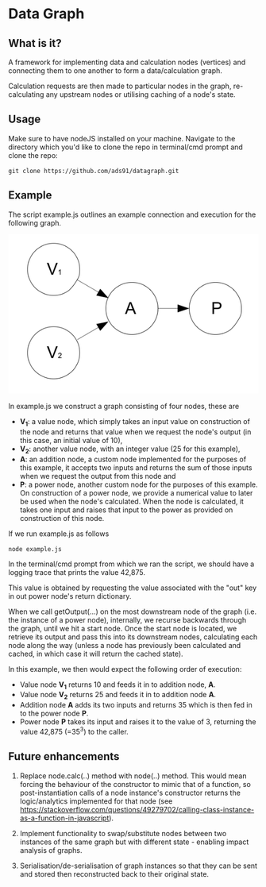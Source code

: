 # Data Graph

## What is it?

A framework for implementing data and calculation nodes (vertices) and connecting them to one another to form a data/calculation graph.

Calculation requests are then made to particular nodes in the graph, re-calculating any upstream nodes or utilising caching of a node's state.

## Usage

Make sure to have nodeJS installed on your machine. Navigate to the directory which you'd like to clone the repo in terminal/cmd prompt and clone the repo:

    git clone https://github.com/ads91/datagraph.git


## Example

The script example.js outlines an example connection and execution for the following graph.

![Image of Graph](https://github.com/ads91/datagraph/blob/master/images/example.png)

In example.js we construct a graph consisting of four nodes, these are

- **V<sub>1</sub>**: a value node, which simply takes an input value on construction of the node and returns that value when we request the node's output (in this case, an initial value of 10),
- **V<sub>2</sub>**: another value node, with an integer value (25 for this example),
- **A**: an addition node, a custom node implemented for the purposes of this example, it accepts two inputs and returns the sum of those inputs when we request the output from this node and
- **P**: a power node, another custom node for the purposes of this example. On construction of a power node, we provide a numerical value to later be used when the node's calculated. When the node is calculated, it takes one input and raises that input to the power as provided on construction of this node.

If we run example.js as follows

    node example.js

In the terminal/cmd prompt from which we ran the script, we should have a logging trace that prints the value 42,875.

This value is obtained by requesting the value associated with the "out" key in out power node's return dictionary.

When we call getOutput(...) on the most downstream node of the graph (i.e. the instance of a power node), internally, we recurse backwards through the graph, until we hit a start node. Once the start node is located, we retrieve its output and pass this into its downstream nodes, calculating each node along the way (unless a node has previously been calculated and cached, in which case it will return the cached state).

In this example, we then would expect the following order of execution:

- Value node **V<sub>1</sub>** returns 10 and feeds it in to addition node, **A**.
- Value node **V<sub>2</sub>** returns 25 and feeds it in to addition node **A**. 
- Addition node **A** adds its two inputs and returns 35 which is then fed in to the power node **P**. 
- Power node **P** takes its input and raises it to the value of 3, returning the value 42,875 (=35<sup>3</sup>) to the caller.

## Future enhancements

1. Replace node.calc(..) method with node(..) method. This would mean forcing the behaviour of the constructor to mimic that of a function, so post-instantiation calls of a node instance's constructor returns the logic/analytics implemented for that node (see https://stackoverflow.com/questions/49279702/calling-class-instance-as-a-function-in-javascript).

2. Implement functionality to swap/substitute nodes between two instances of the same graph but with different state - enabling impact analysis of graphs.

3. Serialisation/de-serialisation of graph instances so that they can be sent and stored then reconstructed back to their original state.
